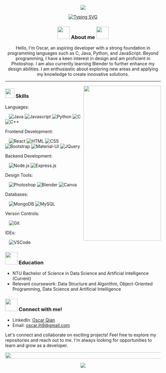 <p align=center><img src="https://user-images.githubusercontent.com/91544028/253807698-eec0f37c-0104-4581-beac-18deffa75646.png"></p>
<div align=center>
  <a href="https://git.io/typing-svg"><img src="https://readme-typing-svg.demolab.com?font=Fira+Code&weight=200&pause=1000&center=true&width=435&lines=Welcome!" alt="Typing SVG" /></a>
</div>

<!-- About me section -->
<div>
  <h3 align=center>
    <img src="https://user-images.githubusercontent.com/63050133/156777293-72a6e681-2582-4a9d-ad92-09d1181d47c7.gif" width=40px height=40px> 
    About me
    <img src="https://user-images.githubusercontent.com/63050133/156777293-72a6e681-2582-4a9d-ad92-09d1181d47c7.gif" width=40px height=40px>
  </h3>
  <p align=center>
    Hello, I'm Oscar, an aspiring developer with a strong foundation in programming languages such as C, Java, Python, and JavaScript. Beyond programming, I have a keen interest in design and am proficient in Photoshop. I       am also currently learning Blender to further enhance my design abilities. I am enthusiastic about exploring new areas and applying my knowledge to create innovative solutions. 
  </p>
</div>

---
<img align=right src="https://user-images.githubusercontent.com/91544028/253811969-627ff55c-0767-4004-897b-b4f1599ff8df.gif" marginTop=200px height=500px width=250px>
<!-- Skills section -->
<div>
  <h3>
    <img src="https://camo.githubusercontent.com/beb64ff21c883e318e4f5db5231c2ba4175705bea1c9249e82a41ab375db4f75/68747470733a2f2f6d65646961322e67697068792e636f6d2f6d656469612f51737347456d706b79454f684243623765312f67697068792e6769663f6369643d656366303565343761306e336769316266716e74716d6f62386739616964316f796a327772336473336d67373030626c267269643d67697068792e676966" width=30px height=30px>  
     Skills
  </h3>
  <p>Languages: </p>&nbsp;&nbsp;
    <img src="http://img.shields.io/badge/-Java-e8892f?style=flat-square&logo=java&logoColor=white" alt="Java">
    <img src="http://img.shields.io/badge/-Javascript-fcd400?style=flat-square&logo=javascript&logoColor=black" alt="Javascript">
    <img src="http://img.shields.io/badge/-Python-346e9e?style=flat-square&logo=python&logoColor=white" alt="Python">
    <img src="https://img.shields.io/badge/C-00599C?style=flat-square&logo=c&logoColor=white" alt="C">
    <img src="https://img.shields.io/badge/C%2B%2B-00599C?style=flat-square&logo=c%2B%2B&logoColor=white" alt="C++">
  <p>Frontend Development: </p>&nbsp;&nbsp;
    <img src="https://img.shields.io/badge/React-20232A?style=flat-square&logo=react&logoColor=61DAFB" alt="React">
    <img src="http://img.shields.io/badge/-Html-e24c27?style=flat-square&logo=html5&logoColor=white" alt="HTML">
    <img src="http://img.shields.io/badge/-Css-2a65f1?style=flat-square&logo=css3&logoColor=white" alt="CSS">
    <img src="https://img.shields.io/badge/Bootstrap-563D7C?style=flat-square&logo=bootstrap&logoColor=white" alt="Bootstrap">
    <img src="https://img.shields.io/badge/Material--UI-0081CB?style=flat-square&logo=material-ui&logoColor=white" alt="Material-UI">
    <img src="https://img.shields.io/badge/jQuery-0769AD?style=flat-square&logo=jquery&logoColor=white" alt="JQuery">
  <p>Backend Development: </p>&nbsp;&nbsp;
    <img src="https://img.shields.io/badge/Node.js-43853D?style=flat-square&logo=node.js&logoColor=white" alt="Node.js">
    <img src="https://img.shields.io/badge/Express.js-404D59?style=flat-square" alt="Express.js">
  <p>Design Tools: </p>&nbsp;&nbsp;
    <img src="https://img.shields.io/badge/Adobe%20Photoshop-31A8FF?style=flat-square&logo=Adobe%20Photoshop&logoColor=black" alt="Photoshop">
    <img src="https://img.shields.io/badge/blender-%23F5792A.svg?style=flat-square&logo=blender&logoColor=white" alt="Blender">
    <img src="https://img.shields.io/badge/Canva-%2300C4CC.svg?&style=flat-square&logo=Canva&logoColor=white" alt="Canva">
  <p>Databases: </p>&nbsp;&nbsp;
    <img src="https://img.shields.io/badge/MongoDB-4EA94B?style=flat-square&logo=mongodb&logoColor=white" alt="MongoDB">
    <img src="https://img.shields.io/badge/MySQL-00000F?style=flat-square&logo=mysql&logoColor=white" alt="MySQL">
  <p>Verson Controls: </p>&nbsp;&nbsp;
    <img src="https://img.shields.io/badge/GIT-E44C30?style=flat-square&logo=git&logoColor=white" alt="Git">
  <p>IDEs: </p>&nbsp;&nbsp;
    <img src="https://img.shields.io/badge/Visual_Studio_Code-0078D4?style=flat-square&logo=visual%20studio%20code&logoColor=white" alt="VSCode">
</div>

<!-- Education section -->
<div>
  <h3><img src="https://user-images.githubusercontent.com/91544028/253814160-bea80cf9-fe55-4a40-934c-bd92d192540a.gif" width=40px height=40px> Education</h3>
  <ul>
    <li>NTU Bachelor of Science in Data Science and Artificial Intelligence (Current)</li>
    <li>Relevant coursework: Data Structure and Algorithm, Object-Oriented Programming, Data Science and Artificial Intelligence</li>
  </ul>
</div>

<!-- Contact me section -->
<div>
  <h3><img src='https://raw.githubusercontent.com/ShahriarShafin/ShahriarShafin/main/Assets/handshake.gif' width="40px"> Connect with me!</h3>
  <ul>
    <li>LinkedIn: <a href="www.linkedin.com/in/oscarqian">Oscar Qian</a></li>
    <li>Email: <a href="oscar.jh9@gmail.com">oscar.jh9@gmail.com</a></li>
  </ul>
  <p>Let's connect and collaborate on exciting projects! Feel free to explore my repositories and reach out to me. I'm always looking for opportunities to learn and grow as a developer.</p>
</div>

<!-- Github stats section -->
<img src="https://i.imgur.com/dBaSKWF.gif" height="20" width="1000">
<p align=center><img src="https://github-readme-stats.vercel.app/api?username=oscarqjh&show_icons=true&theme=tokyonight"></p>
<!--
**oscarqjh/oscarqjh** is a ✨ _special_ ✨ repository because its `README.md` (this file) appears on your GitHub profile.

Here are some ideas to get you started:

- 🔭 I’m currently working on ...
- 🌱 I’m currently learning ...
- 👯 I’m looking to collaborate on ...
- 🤔 I’m looking for help with ...
- 💬 Ask me about ...
- 📫 How to reach me: ...
- 😄 Pronouns: ...
- ⚡ Fun fact: ...
-->

